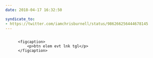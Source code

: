 ```yaml
---
date: 2018-04-17 16:32:50

syndicate_to:
- https://twitter.com/iamchrisburnell/status/986266256444678145
---
```


<figure>
    <a href="/static/why-waste-time.gif">
        <img src="/static/why-waste-time.gif" alt="">
    </a>

    <figcaption>
        <p>btn elem evt lnk tgl</p>
    </figcaption>
</figure>
